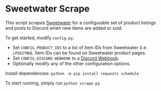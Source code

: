 # Sweetwater Scrape

This script scrapes [Sweetwater](https://www.sweetwater.com/) for a configurable set of product listings and posts to Discord when new items are added or sold.

To get started, modify `config.py`. 
- Set `CONFIG_PRODUCT_IDS` to a list of item IDs from Sweetwater (i.e. `LPS6ITNH`). Item IDs can be found on Sweetwater product pages.
- Set `CONFIG_DISCORD_WEBHOOK` to a [Discord Webhook](https://support.discord.com/hc/en-us/articles/228383668-Intro-to-Webhooks).
- Optionally modify any of the other configuration options.

Install dependencies: `python -m pip install requests schedule`

To start running, simply run `python scrape.py`
